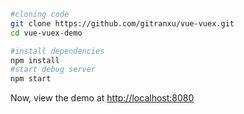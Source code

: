 ```bash
#cloning code
git clone https://github.com/gitranxu/vue-vuex.git
cd vue-vuex-demo

#install dependencies
npm install
#start debug server
npm start
```

Now, view the demo at [http://localhost:8080](http://localhost:8080)
